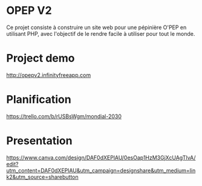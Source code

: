 # OPEP V2
  Ce projet consiste à construire un site web pour une pépinière O'PEP en utilisant PHP, avec l'objectif de le rendre facile à utiliser pour tout le monde.
    
# Project demo
  http://opepv2.infinityfreeapp.com

# Planification
  https://trello.com/b/rUSBsWgm/mondial-2030

# Presentation
  https://www.canva.com/design/DAF0dXEPlAU/0esOap1HzM3GjXcUAgTIvA/edit?utm_content=DAF0dXEPlAU&utm_campaign=designshare&utm_medium=link2&utm_source=sharebutton
